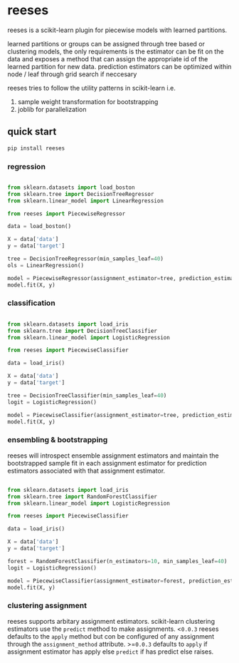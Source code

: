 # reeses

reeses is a scikit-learn plugin for piecewise models with learned partitions.

learned partitions or groups can be assigned through tree based or clustering models,
the only requirements is the estimator can be fit on the data and exposes a method
that can assign the appropriate id of the learned partition for new data. prediction
estimators can be optimized within node / leaf through grid search if neccesary 

reeses tries to follow the utility patterns in scikit-learn i.e.

  1. sample weight transformation for bootstrapping
  2. joblib for parallelization


## quick start

``` bash
pip install reeses
```

### regression

```python

from sklearn.datasets import load_boston
from sklearn.tree import DecisionTreeRegressor
from sklearn.linear_model import LinearRegression

from reeses import PiecewiseRegressor

data = load_boston()

X = data['data']
y = data['target']

tree = DecisionTreeRegressor(min_samples_leaf=40)
ols = LinearRegression()

model = PiecewiseRegressor(assignment_estimator=tree, prediction_estimator=ols)
model.fit(X, y)
```

### classification

```python

from sklearn.datasets import load_iris
from sklearn.tree import DecisionTreeClassifier
from sklearn.linear_model import LogisticRegression

from reeses import PiecewiseClassifier

data = load_iris()

X = data['data']
y = data['target']

tree = DecisionTreeClassifier(min_samples_leaf=40)
logit = LogisticRegression()

model = PiecewiseClassifier(assignment_estimator=tree, prediction_estimator=logit)
model.fit(X, y)
```

### ensembling & bootstrapping

reeses will introspect ensemble assignment estimators and maintain the bootstrapped sample
fit in each assignment estimator for prediction estimators associated with that assignment estimator. 

```python

from sklearn.datasets import load_iris
from sklearn.tree import RandomForestClassifier
from sklearn.linear_model import LogisticRegression

from reeses import PiecewiseClassifier

data = load_iris()

X = data['data']
y = data['target']

forest = RandomForestClassifier(n_estimators=10, min_samples_leaf=40)
logit = LogisticRegression()

model = PiecewiseClassifier(assignment_estimator=forest, prediction_estimator=logit)
model.fit(X, y)
```

### clustering assignment

reeses supports arbitary assignment estimators. scikit-learn clustering estimators
use the `predict` method to make assignments. <`0.0.3` reeses defaults to the `apply` method
but con be configured of any assignment through the `assignment_method` attribute. >=`0.0.3`
defaults to `apply` if assignment estimator has apply else `predict` if has predict else raises.

